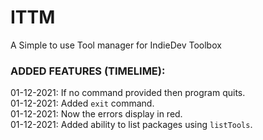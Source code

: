 # ITTM

A Simple to use Tool manager for IndieDev Toolbox

### ADDED FEATURES (TIMELIME):

01-12-2021: If no command provided then program quits.\
01-12-2021: Added `exit` command.\
01-12-2021: Now the errors display in red.\
01-12-2021: Added ability to list packages using `listTools`.